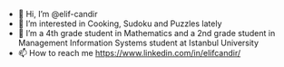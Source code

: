- 👋 Hi, I’m @elif-candir
- 👀 I’m interested in Cooking, Sudoku and Puzzles lately
- 🌱 I’m a 4th grade student in Mathematics and a 2nd grade student in Management Information Systems student at Istanbul University
- 📫 How to reach me https://www.linkedin.com/in/elifcandir/

<!---
elif-candir/elif-candir is a ✨ special ✨ repository because its `README.md` (this file) appears on your GitHub profile.
You can click the Preview link to take a look at your changes.
- 💞️ I’m looking to collaborate on ...
--->
